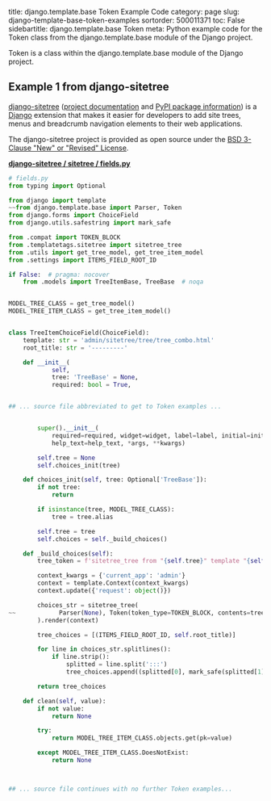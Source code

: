 title: django.template.base Token Example Code
category: page
slug: django-template-base-token-examples
sortorder: 500011371
toc: False
sidebartitle: django.template.base Token
meta: Python example code for the Token class from the django.template.base module of the Django project.


Token is a class within the django.template.base module of the Django project.


## Example 1 from django-sitetree
[django-sitetree](https://github.com/idlesign/django-sitetree)
([project documentation](https://django-sitetree.readthedocs.io/en/latest/)
and
[PyPI package information](https://pypi.org/project/django-sitetree/))
is a [Django](/django.html) extension that makes it easier for
developers to add site trees, menus and breadcrumb navigation elements
to their web applications.

The django-sitetree project is provided as open source under the
[BSD 3-Clause "New" or "Revised" License](https://github.com/idlesign/django-sitetree/blob/master/LICENSE).

[**django-sitetree / sitetree / fields.py**](https://github.com/idlesign/django-sitetree/blob/master/sitetree/./fields.py)

```python
# fields.py
from typing import Optional

from django import template
~~from django.template.base import Parser, Token
from django.forms import ChoiceField
from django.utils.safestring import mark_safe

from .compat import TOKEN_BLOCK
from .templatetags.sitetree import sitetree_tree
from .utils import get_tree_model, get_tree_item_model
from .settings import ITEMS_FIELD_ROOT_ID

if False:  # pragma: nocover
    from .models import TreeItemBase, TreeBase  # noqa


MODEL_TREE_CLASS = get_tree_model()
MODEL_TREE_ITEM_CLASS = get_tree_item_model()


class TreeItemChoiceField(ChoiceField):
    template: str = 'admin/sitetree/tree/tree_combo.html'
    root_title: str = '---------'

    def __init__(
            self,
            tree: 'TreeBase' = None,
            required: bool = True,


## ... source file abbreviated to get to Token examples ...


        super().__init__(
            required=required, widget=widget, label=label, initial=initial,
            help_text=help_text, *args, **kwargs)

        self.tree = None
        self.choices_init(tree)

    def choices_init(self, tree: Optional['TreeBase']):
        if not tree:
            return

        if isinstance(tree, MODEL_TREE_CLASS):
            tree = tree.alias

        self.tree = tree
        self.choices = self._build_choices()

    def _build_choices(self):
        tree_token = f'sitetree_tree from "{self.tree}" template "{self.template}"'

        context_kwargs = {'current_app': 'admin'}
        context = template.Context(context_kwargs)
        context.update({'request': object()})

        choices_str = sitetree_tree(
~~            Parser(None), Token(token_type=TOKEN_BLOCK, contents=tree_token)
        ).render(context)

        tree_choices = [(ITEMS_FIELD_ROOT_ID, self.root_title)]

        for line in choices_str.splitlines():
            if line.strip():
                splitted = line.split(':::')
                tree_choices.append((splitted[0], mark_safe(splitted[1])))

        return tree_choices

    def clean(self, value):
        if not value:
            return None

        try:
            return MODEL_TREE_ITEM_CLASS.objects.get(pk=value)

        except MODEL_TREE_ITEM_CLASS.DoesNotExist:
            return None



## ... source file continues with no further Token examples...

```

